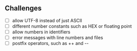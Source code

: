 ## Challenges
- [ ] allow UTF-8 instead of just ASCII
- [ ] different number constants such as HEX or floating point
- [ ] allow numbers in identifiers
- [ ] error messages with line numbers and files
- [ ] postfix operators, such as ++ and --
